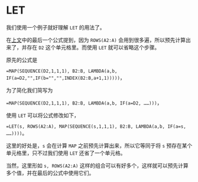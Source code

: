 # LET

我们使用一个例子就好理解 `LET` 的用法了。

在[上文](./gsf5-time-cross.md)中的最后一个公式提到，因为 `ROWS(A2:A)` 会用到很多遍，所以预先计算出来了，并存在 `D2` 这个单元格里。而使用 `LET` 就可以省略这个步骤。

原先的公式是 

`=MAP(SEQUENCE(D2,1,1,1), B2:B, LAMBDA(a,b, IF(a=D2,"",IF(b="","",INDEX(B2:B,a+1,1)))))`，

为了简化我们简写为

`=MAP(SEQUENCE(D2,1,1,1), B2:B, LAMBDA(a,b, IF(a=D2, ……)))`，

使用 `LET` 可以将公式修改如下，

`=LET(s, ROWS(A2:A), MAP(SEQUENCE(s,1,1,1), B2:B, LAMBDA(a,b, IF(a=s, ……))))`。

这里的好处是，`s` 会在计算 `MAP` 之前预先计算出来，所以它等同于将 `s` 预存在某个单元格里，只不过我们使用 `LET` 还省了一个单元格。

当然，这里形如 `s, ROWS(A2:A)` 这样的组合可以有好多个，这样就可以预先计算多个值，并在最后的公式中使用它们。
